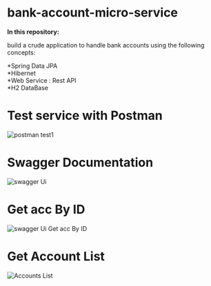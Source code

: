# bank-account-micro-service  
**In this repository:** 

build a crude application to handle bank accounts using the following concepts:

*Spring Data JPA   
*Hibernet  
*Web Service : Rest API  
*H2 DataBase 
  
# Test service with Postman
![postman test1](https://user-images.githubusercontent.com/110602716/234632714-77d33fc7-bb1b-4db0-bc66-6197de0235c4.png)  
# Swagger Documentation
![swagger Ui](https://user-images.githubusercontent.com/110602716/234632763-b61ee023-dabc-48db-995a-0e131bd73a4e.png) 
# Get acc By ID
![swagger Ui Get acc By ID](https://user-images.githubusercontent.com/110602716/234632782-6e69997f-14a3-493c-a2d1-5357e7472083.png) 
# Get Account List
![Accounts List](https://user-images.githubusercontent.com/110602716/234632773-5c67fb3d-b59b-424b-9940-d34ed01acfe3.png)  

